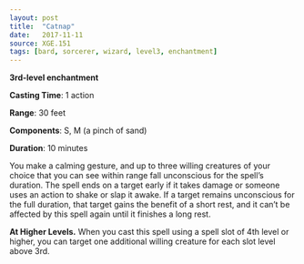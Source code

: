 ```yaml
---
layout: post
title:  "Catnap"
date:   2017-11-11
source: XGE.151
tags: [bard, sorcerer, wizard, level3, enchantment]
---
```


**3rd-level enchantment**

**Casting Time**: 1 action

**Range**: 30 feet

**Components**: S, M (a pinch of sand) 

**Duration**: 10 minutes

You make a calming gesture, and up to three willing creatures of your choice that you can see within range fall unconscious for the spell’s duration. The spell ends on a target early if it takes damage or someone uses an action to shake or slap it awake. If a target remains unconscious for the full duration, that target gains the benefit of a short rest, and it can’t be affected by this spell again until it finishes a long rest.

**At Higher Levels.** When you cast this spell using a spell slot of 4th level or higher, you can target one additional willing creature for each slot level above 3rd. 
